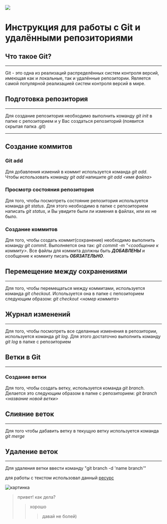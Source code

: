 ![](https://icon2.cleanpng.com/20180221/kzq/kisspng-service-robot-microsoft-powerpoint-chatbot-robot-5a8df110542cc3.3413058015192517283448.jpg)


# Инструкция для работы с Git и удалёнными репозиториями


## Что такое Git?             
---
Git - это одна из реализаций распределённых систем контроля версий, имеющая как и локальные, так и удалённые репозитории. Является самой популярной реализацией систем контроля версий в мире.

## Подготовка репозитория
---
Для создание репозитория необходимо выполнить команду *git init* в папке с репозиторием и у Вас создаться репозиторий (появится скрытая папка .git)

---

## Создание коммитов
### Git add

Для добавления измений в коммит используется команда *git add*. Чтобы использовать команду *git add* напишите *git add &lt;имя файла&gt;*

### Просмотр состояния репозитория
Для того, чтобы посмотреть состояние репозитория используется команда *git status*. Для этого необходимо в папке с репозиторием написать *git status*, и Вы увидите были ли измения в файлах, или их не было.

### Создание коммитов
Для того, чтобы создать коммит(сохранение) необходимо выполнить команду *git commit*. Выполняется она так: *git commit -m "&lt;сообщение к коммиту&gt;*. Все файлы для коммита должны быть ***ДОБАВЛЕНЫ*** и сообщение к коммиту писать ***ОБЯЗАТЕЛЬНО***.

## Перемещение между сохранениями
---
Для того, чтобы перемещаться между коммитами, используется команда *git checkout*. Используется она в папке с пепозиторием следующим образом: *git checkout &lt;номер коммита&gt;*

## Журнал изменений
---
Для того, чтобы посмотреть все сделанные изменения в репозитории, используется команда *git log*. Для этого достаточно выполнить команду *git log* в папке с репозиторием

## Ветки в Git
---
### Создание ветки
Для того, чтобы создать ветку, используется команда *git branch*. Делается это следующим образом в папке с репозиторием: *git branch &lt;название новой ветки&gt;*

## Слияние веток
---
Для того чтобы дабавить ветку в текущую ветку используется команда *git merge*

## Удаление веток
---
Для удаления ветки ввести команду "git branch -d 'name branch'"


для работы с текстом использовал данный [ресурс](https://texterra.ru/blog/ischerpyvayushchaya-shpargalka-po-sintaksisu-razmetki-markdown-na-zametku-avtoram-veb-razrabotchikam.html "подсказки по Git")


![картинка](https://learn.microsoft.com/ru-ru/contribute/media/markdown-reference/document.png)

>привет! как дела?
>>хорошо
>>>давай не болей)